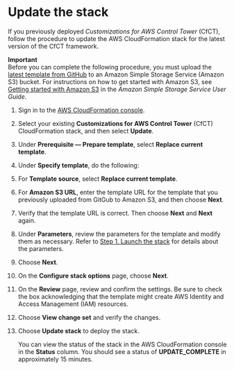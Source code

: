 # Update the stack<a name="update-stack"></a>

 If you previously deployed *Customizations for AWS Control Tower* \(CfCT\), follow the procedure to update the AWS CloudFormation stack for the latest version of the CfCT framework\. 

**Important**  
 Before you can complete the following procedure, you must upload the [latest template from GitHub](  https://github.com/aws-solutions/aws-control-tower-customizations/blob/main/customizations-for-aws-control-tower.template) to an Amazon Simple Storage Service \(Amazon S3\) bucket\. For instructions on how to get started with Amazon S3, see [Getting started with Amazon S3](https://docs.aws.amazon.com/AmazonS3/latest/userguide/GetStartedWithS3.html) in the *Amazon Simple Storage Service User Guide*\. 

1.  Sign in to the [AWS CloudFormation console](https://console.aws.amazon.com/cloudformation)\. 

1.  Select your existing **Customizations for AWS Control Tower** \(CfCT\) CloudFormation stack, and then select **Update**\. 

1.  Under **Prerequisite — Prepare template**, select **Replace current template**\. 

1.  Under **Specify template**, do the following: 

   1.  For **Template source**, select **Replace current template**\. 

   1.  For **Amazon S3 URL**, enter the template URL for the template that you previously uploaded from GitGub to Amazon S3, and then choose **Next**\. 

   1.  Verify that the template URL is correct\. Then choose **Next** and **Next** again\. 

1. Under **Parameters**, review the parameters for the template and modify them as necessary\. Refer to [Step 1\. Launch the stack](step1.md) for details about the parameters\.

1. Choose **Next**\.

1. On the **Configure stack options** page, choose **Next**\.

1. On the **Review** page, review and confirm the settings\. Be sure to check the box acknowledging that the template might create AWS Identity and Access Management \(IAM\) resources\.

1. Choose **View change set** and verify the changes\.

1. Choose **Update stack** to deploy the stack\.

   You can view the status of the stack in the AWS CloudFormation console in the **Status** column\. You should see a status of **UPDATE\_COMPLETE** in approximately 15 minutes\.